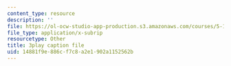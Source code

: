 ```yaml
---
content_type: resource
description: ''
file: https://ol-ocw-studio-app-production.s3.amazonaws.com/courses/5-112-principles-of-chemical-science-fall-2005/14881f9e886cf7c8a2e1902a1152562b_yi6a_COcfxw.srt
file_type: application/x-subrip
resourcetype: Other
title: 3play caption file
uid: 14881f9e-886c-f7c8-a2e1-902a1152562b
---
```

